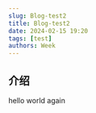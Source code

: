 ```yaml
---
slug: Blog-test2
title: Blog-test2
date: 2024-02-15 19:20
tags: [test]
authors: Week
---
```



## 介绍

hello world again
